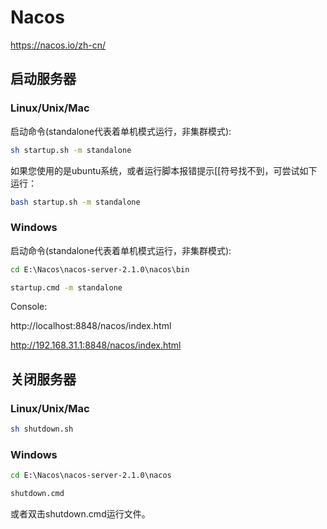 # Nacos

https://nacos.io/zh-cn/

## 启动服务器
### Linux/Unix/Mac

启动命令(standalone代表着单机模式运行，非集群模式):

```bash
sh startup.sh -m standalone

```

如果您使用的是ubuntu系统，或者运行脚本报错提示[[符号找不到，可尝试如下运行：

```bash
bash startup.sh -m standalone

```

### Windows

启动命令(standalone代表着单机模式运行，非集群模式):

```cmd
cd E:\Nacos\nacos-server-2.1.0\nacos\bin

startup.cmd -m standalone

```

Console: 

http://localhost:8848/nacos/index.html

http://192.168.31.1:8848/nacos/index.html


## 关闭服务器

### Linux/Unix/Mac

```bash
sh shutdown.sh

```

### Windows

```cmd
cd E:\Nacos\nacos-server-2.1.0\nacos

shutdown.cmd

```

或者双击shutdown.cmd运行文件。

